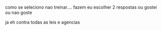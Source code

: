como se seleciono nao treinar.... fazem eu escolher 2 respostas ou gostei ou nao goste

ja eh contra todas as leis e agencias
